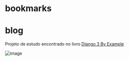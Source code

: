 # bookmarks
# blog
Projeto de estudo encontrado no livro <a href=“https://www.amazon.com.br/Django-Example-powerful-reliable-applications-ebook/dp/B0868SN6HF“>Django 3 By Example</a> 

![image](https://user-images.githubusercontent.com/27288962/198997884-3bf5287d-9f10-4037-87fb-30e47d740a75.png)
